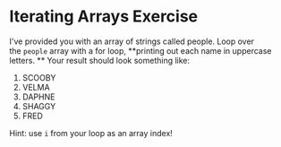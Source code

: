 # Iterating Arrays Exercise

I've provided you with an array of strings called people. Loop over the `people` array with a for loop, **printing out each name in uppercase letters. ** Your result should look something like:

1.  SCOOBY
2.  VELMA
3.  DAPHNE
4.  SHAGGY
5.  FRED

Hint: use `i` from your loop as an array index!